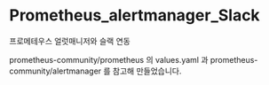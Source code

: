 # Prometheus_alertmanager_Slack
프로메테우스 얼럿매니저와 슬랙 연동

prometheus-community/prometheus 의 values.yaml 과 prometheus-community/alertmanager 를 참고해 만들었습니다.
